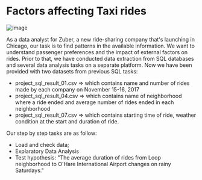 # Factors affecting Taxi rides
![image](https://user-images.githubusercontent.com/56832126/121534046-25082180-ca01-11eb-9379-e5990fabfecd.png)

As a data analyst for Zuber, a new ride-sharing company that's launching in Chicago, our task is to find patterns in the available information. We want to understand passenger preferences and the impact of external factors on rides. Prior to that, we have conducted data extraction from SQL databases and several data analysis tasks on a separate platform. Now we have been provided with two datasets from previous SQL tasks:
 - project_sql_result_01.csv => which contains name and number of rides made by each company on November 15-16, 2017
 - project_sql_result_04.csv => which contains name of neighborhood where a ride ended and average number of rides ended in each neighborhood
 - project_sql_result_07.csv => which contains starting time of ride, weather condition at the start and duration of ride.

Our step by step tasks are as follow:
- Load and check data;
- Explaratory Data Analysis
- Test hypothesis: "The average duration of rides from Loop neighborhood to O'Hare International Airport changes on rainy Saturdays."

